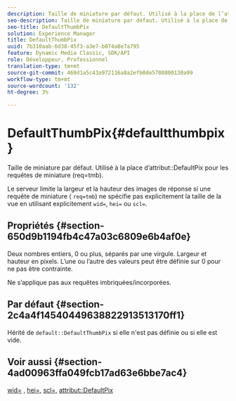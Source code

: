 ```yaml
---
description: Taille de miniature par défaut. Utilisé à la place de l’attribut DefaultPix pour les requêtes de miniature (req=tmb).
seo-description: Taille de miniature par défaut. Utilisé à la place de l’attribut DefaultPix pour les requêtes de miniature (req=tmb).
seo-title: DefaultThumbPix
solution: Experience Manager
title: DefaultThumbPix
uuid: 7b310aab-6d38-45f3-a3e7-b074a8e7a795
feature: Dynamic Media Classic, SDK/API
role: Développeur, Professionnel
translation-type: tm+mt
source-git-commit: 469d1a5c43a972116a8a2efb0de5708800130a99
workflow-type: tm+mt
source-wordcount: '132'
ht-degree: 3%

---
```



# DefaultThumbPix{#defaultthumbpix}

Taille de miniature par défaut. Utilisé à la place d’attribut::DefaultPix pour les requêtes de miniature (req=tmb).

Le serveur limite la largeur et la hauteur des images de réponse si une requête de miniature ( `req=tmb`) ne spécifie pas explicitement la taille de la vue en utilisant explicitement `wid=`, `hei=` ou `scl=`.

## Propriétés {#section-650d9b1194fb4c47a03c6809e6b4af0e}

Deux nombres entiers, 0 ou plus, séparés par une virgule. Largeur et hauteur en pixels. L’une ou l’autre des valeurs peut être définie sur 0 pour ne pas être contrainte.

Ne s’applique pas aux requêtes imbriquées/incorporées.

## Par défaut {#section-2c4a4f14540449638822913513170ff1}

Hérité de `default::DefaultThumbPix` si elle n&#39;est pas définie ou si elle est vide.

## Voir aussi {#section-4ad00963ffa049fcb17ad63e6bbe7ac4}

[wid=](../../../../../is-api/http-ref/image-serving-api-ref/c-http-protocol-reference/c-command-reference/r-is-http-wid.md#reference-bfeadcb67bf4485f851eb21345527e47) ,  [hei=](../../../../../is-api/http-ref/image-serving-api-ref/c-http-protocol-reference/c-command-reference/r-is-http-hei.md#reference-6d6f556ccc0e4b98a815e8a5c1944a96),  [scl=](../../../../../is-api/http-ref/image-serving-api-ref/c-http-protocol-reference/c-command-reference/r-scl.md#reference-b2a74e493d0d407e98fe350551ba3fcc),  [attribut::DefaultPix](../../../../../is-api/image-catalog/image-serving-api-ref/c-image-catalog-reference/c-attributes-reference/r-defaultpix.md#reference-996b2c22b30f4fd9b970c84063306df1)
